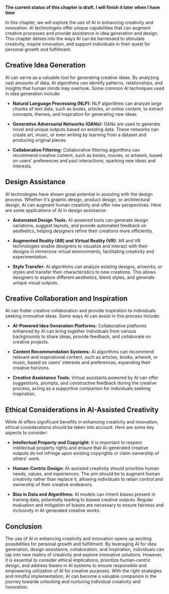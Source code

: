 **The current status of this chapter is draft. I will finish it later when I have time**

In this chapter, we will explore the use of AI in enhancing creativity and innovation. AI technologies offer unique capabilities that can augment creative processes and provide assistance in idea generation and design. This chapter delves into the ways AI can be harnessed to stimulate creativity, inspire innovation, and support individuals in their quest for personal growth and fulfillment.

Creative Idea Generation
------------------------

AI can serve as a valuable tool for generating creative ideas. By analyzing vast amounts of data, AI algorithms can identify patterns, relationships, and insights that human minds may overlook. Some common AI techniques used in idea generation include:

* **Natural Language Processing (NLP):** NLP algorithms can analyze large chunks of text data, such as books, articles, or online content, to extract concepts, themes, and inspiration for generating new ideas.

* **Generative Adversarial Networks (GANs):** GANs are used to generate novel and unique outputs based on existing data. These networks can create art, music, or even writing by learning from a dataset and producing original pieces.

* **Collaborative Filtering:** Collaborative filtering algorithms can recommend creative content, such as books, movies, or artwork, based on users' preferences and past interactions, sparking new ideas and interests.

Design Assistance
-----------------

AI technologies have shown great potential in assisting with the design process. Whether it's graphic design, product design, or architectural design, AI can augment human creativity and offer new perspectives. Here are some applications of AI in design assistance:

* **Automated Design Tools:** AI-powered tools can generate design variations, suggest layouts, and provide automated feedback on aesthetics, helping designers refine their creations more efficiently.

* **Augmented Reality (AR) and Virtual Reality (VR):** AR and VR technologies enable designers to visualize and interact with their designs in immersive virtual environments, facilitating creativity and experimentation.

* **Style Transfer:** AI algorithms can analyze existing designs, artworks, or styles and transfer their characteristics to new creations. This allows designers to explore different aesthetics, blend styles, and generate unique visual outputs.

Creative Collaboration and Inspiration
--------------------------------------

AI can foster creative collaboration and provide inspiration to individuals seeking innovative ideas. Some ways AI can assist in this process include:

* **AI-Powered Idea Generation Platforms:** Collaborative platforms enhanced by AI can bring together individuals from various backgrounds to share ideas, provide feedback, and collaborate on creative projects.

* **Content Recommendation Systems:** AI algorithms can recommend relevant and inspirational content, such as articles, books, artwork, or music, based on users' interests and preferences, expanding their creative horizons.

* **Creative Assistance Tools:** Virtual assistants powered by AI can offer suggestions, prompts, and constructive feedback during the creative process, acting as a supportive companion for individuals seeking inspiration.

Ethical Considerations in AI-Assisted Creativity
------------------------------------------------

While AI offers significant benefits in enhancing creativity and innovation, ethical considerations should be taken into account. Here are some key aspects to consider:

* **Intellectual Property and Copyright:** It is important to respect intellectual property rights and ensure that AI-generated creative outputs do not infringe upon existing copyrights or claim ownership of others' work.

* **Human-Centric Design:** AI-assisted creativity should prioritize human needs, values, and experiences. The aim should be to augment human creativity rather than replace it, allowing individuals to retain control and ownership of their creative endeavors.

* **Bias in Data and Algorithms:** AI models can inherit biases present in training data, potentially leading to biased creative outputs. Regular evaluation and mitigation of biases are necessary to ensure fairness and inclusivity in AI-generated creative works.

Conclusion
----------

The use of AI in enhancing creativity and innovation opens up exciting possibilities for personal growth and fulfillment. By leveraging AI for idea generation, design assistance, collaboration, and inspiration, individuals can tap into new realms of creativity and explore innovative solutions. However, it is essential to consider ethical implications, prioritize human-centric design, and address biases in AI systems to ensure responsible and empowering utilization of AI for creative purposes. With the right strategies and mindful implementation, AI can become a valuable companion in the journey towards unlocking and nurturing individual creativity and innovation.
